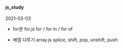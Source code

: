 #### js_study

2021-03-03 
- for문  for.js 
  for / for in / for of 

- 배열 다루기 array.js
  splice, shift, pop, unshift, push
